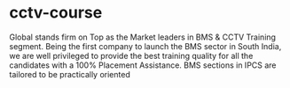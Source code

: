 # cctv-course
 Global stands firm on Top as the Market leaders in BMS &amp; CCTV Training segment. Being the first company to launch the BMS sector in South India, we are well privileged to provide the best training quality for all the candidates with a 100% Placement Assistance. BMS sections in IPCS are tailored to be practically oriented 
